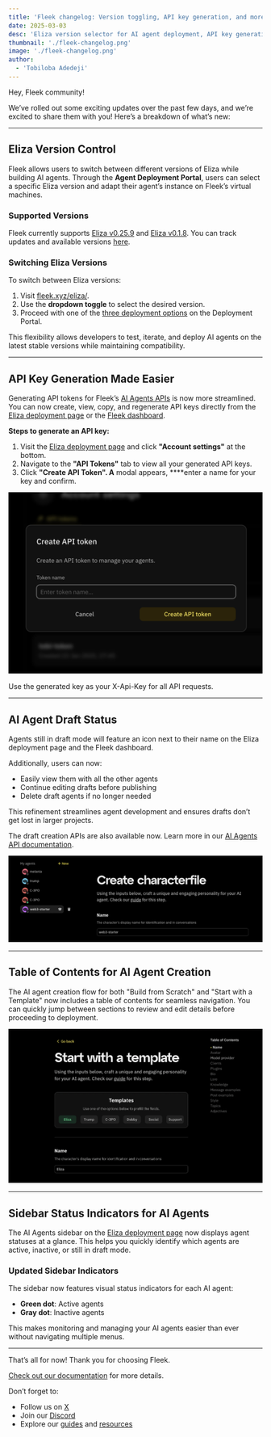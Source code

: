 ```yaml
---
title: 'Fleek changelog: Version toggling, API key generation, and more'
date: 2025-03-03
desc: 'Eliza version selector for AI agent deployment, API key generation, and more'
thumbnail: './fleek-changelog.png'
image: './fleek-changelog.png'
author:
  - 'Tobiloba Adedeji'
---
```


Hey, Fleek community!

We’ve rolled out some exciting updates over the past few days, and we’re excited to share them with you! Here’s a breakdown of what’s new:

---

## Eliza Version Control

Fleek allows users to switch between different versions of Eliza while building AI agents. Through the **Agent Deployment Portal**, users can select a specific Eliza version and adapt their agent’s instance on Fleek’s virtual machines.

### Supported Versions

Fleek currently supports [Eliza v0.25.9](https://elizaos.github.io/eliza/docs/changelog/) and [Eliza v0.1.8](https://elizaos.github.io/eliza/docs/changelog/#v018-alpha1-january-31-2025). You can track updates and available versions [here](https://elizaos.github.io/eliza/docs/changelog/).

### Switching Eliza Versions

To switch between Eliza versions:

1. Visit [fleek.xyz/eliza/](https://fleek.xyz/eliza/).
2. Use the **dropdown toggle** to select the desired version.
3. Proceed with one of the [three deployment options](/docs/ai-agents/#deploy-ai-agents) on the Deployment Portal.

This flexibility allows developers to test, iterate, and deploy AI agents on the latest stable versions while maintaining compatibility.

---

## API Key Generation Made Easier

Generating API tokens for Fleek’s [AI Agents APIs](/docs/ai-agents/agents-apis/) is now more streamlined. You can now create, view, copy, and regenerate API keys directly from the [Eliza deployment page](/eliza/) or the [Fleek dashboard](https://app.fleek.xyz/).

**Steps to generate an API key:**

1. Visit the [Eliza deployment page](https://fleek.xyz/eliza) and click **"Account settings"** at the bottom.
2. Navigate to the **"API Tokens"** tab to view all your generated API keys.
3. Click **"Create API Token". A** modal appears, \*\*\*\*enter a name for your key and confirm.

![Create API Token](./create-api-token.png)

Use the generated key as your X-Api-Key for all API requests.

---

## AI Agent Draft Status

Agents still in draft mode will feature an icon next to their name on the Eliza deployment page and the Fleek dashboard.

Additionally, users can now:

- Easily view them with all the other agents
- Continue editing drafts before publishing
- Delete draft agents if no longer needed

This refinement streamlines agent development and ensures drafts don’t get lost in larger projects.

The draft creation APIs are also available now. Learn more in our [AI Agents API documentation](/docs/ai-agents/agents-apis/).

![Draft AI agent](./draft-agent.png)

---

## Table of Contents for AI Agent Creation

The AI agent creation flow for both "Build from Scratch" and "Start with a Template" now includes a table of contents for seamless navigation. You can quickly jump between sections to review and edit details before proceeding to deployment.

![Table of contents](./templates.png)

---

## Sidebar Status Indicators for AI Agents

The AI Agents sidebar on the [Eliza deployment page](/eliza) now displays agent statuses at a glance. This helps you quickly identify which agents are active, inactive, or still in draft mode.

### Updated Sidebar Indicators

The sidebar now features visual status indicators for each AI agent:

- **Green dot**: Active agents
- **Gray dot**: Inactive agents

This makes monitoring and managing your AI agents easier than ever without navigating multiple menus.

---

That’s all for now! Thank you for choosing Fleek.

[Check out our documentation](/docs/ai-agents/) for more details.

Don’t forget to:

- Follow us on [X](https://x.com/fleek)
- Join our [Discord](https://discord.gg/fleek)
- Explore our [guides](/guides/) and [resources](/docs/)
